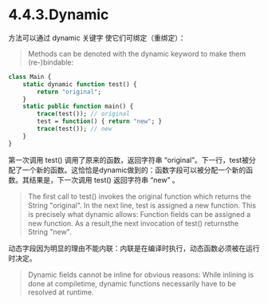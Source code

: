 # 4.4.3.Dynamic

方法可以通过 dynamic 关键字 使它们可绑定（重绑定）：

> Methods can be denoted with the dynamic keyword to make them (re-)bindable:

```haxe
class Main { 
    static dynamic function test() { 
        return "original";
    }
    static public function main() { 
        trace(test()); // original 
        test = function() { return "new"; } 
        trace(test()); // new 
    }
} 
```

第一次调用 test() 调用了原来的函数，返回字符串 “original”。下一行，test被分配了一个新的函数。这恰恰是dynamic做到的：函数字段可以被分配一个新的函数。其结果是，下一次调用 test() 返回字符串 “new” 。

> The ﬁrst call to test() invokes the original function which returns the String "original". In the next line, test is assigned a new function. This is precisely what dynamic allows: Function ﬁelds can be assigned a new function. As a result,the next invocation of test() returnsthe String "new".

动态字段因为明显的理由不能内联：内联是在编译时执行，动态函数必须被在运行时决定。

> Dynamic ﬁelds cannot be inline for obvious reasons: While inlining is done at compiletime, dynamic functions necessarily have to be resolved at runtime.